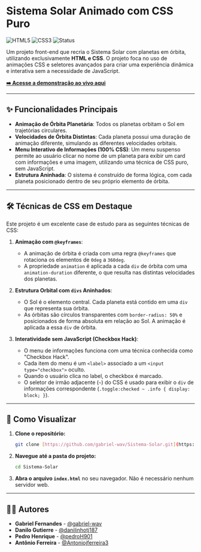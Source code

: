 # Sistema Solar Animado com CSS Puro

![HTML5](https://img.shields.io/badge/HTML5-E34F26?style=for-the-badge&logo=html5&logoColor=white)
![CSS3](https://img.shields.io/badge/CSS3-1572B6?style=for-the-badge&logo=css3&logoColor=white)
![Status](https://img.shields.io/badge/status-Concluído-success?style=for-the-badge)

Um projeto front-end que recria o Sistema Solar com planetas em órbita, utilizando exclusivamente **HTML e CSS**. O projeto foca no uso de animações CSS e seletores avançados para criar uma experiência dinâmica e interativa sem a necessidade de JavaScript.

**[➡️ Acesse a demonstração ao vivo aqui](https://gabriel-wav.github.io/Sistema-Solar/)**

---

## ✨ Funcionalidades Principais

* **Animação de Órbita Planetária**: Todos os planetas orbitam o Sol em trajetórias circulares.
* **Velocidades de Órbita Distintas**: Cada planeta possui uma duração de animação diferente, simulando as diferentes velocidades orbitais.
* **Menu Interativo de Informações (100% CSS)**: Um menu suspenso permite ao usuário clicar no nome de um planeta para exibir um card com informações e uma imagem, utilizando uma técnica de CSS puro, sem JavaScript.
* **Estrutura Aninhada**: O sistema é construído de forma lógica, com cada planeta posicionado dentro de seu próprio elemento de órbita.

---

## 🛠️ Técnicas de CSS em Destaque

Este projeto é um excelente case de estudo para as seguintes técnicas de CSS:

1.  **Animação com `@keyframes`**:
    * A animação de órbita é criada com uma regra `@keyframes` que rotaciona os elementos de `0deg` a `360deg`.
    * A propriedade `animation` é aplicada a cada `div` de órbita com uma `animation-duration` diferente, o que resulta nas distintas velocidades dos planetas.

2.  **Estrutura Orbital com `divs` Aninhados**:
    * O Sol é o elemento central. Cada planeta está contido em uma `div` que representa sua órbita.
    * As órbitas são círculos transparentes com `border-radius: 50%` e posicionados de forma absoluta em relação ao Sol. A animação é aplicada a essa `div` de órbita.

3.  **Interatividade sem JavaScript (Checkbox Hack)**:
    * O menu de informações funciona com uma técnica conhecida como "Checkbox Hack".
    * Cada item do menu é um `<label>` associado a um `<input type="checkbox">` oculto.
    * Quando o usuário clica no label, o checkbox é marcado.
    * O seletor de irmão adjacente (`~`) do CSS é usado para exibir o `div` de informações correspondente (`.toggle:checked ~ .info { display: block; }`).

---

## 🚀 Como Visualizar

1.  **Clone o repositório:**
    ```bash
    git clone [https://github.com/gabriel-wav/Sistema-Solar.git](https://github.com/gabriel-wav/Sistema-Solar.git)
    ```
2.  **Navegue até a pasta do projeto:**
    ```bash
    cd Sistema-Solar
    ```
3.  **Abra o arquivo `index.html`** no seu navegador. Não é necessário nenhum servidor web.

---

## 👨‍💻 Autores

* **Gabriel Fernandes** - [@gabriel-wav](https://github.com/gabriel-wav)
* **Danilo Gutierre** - [@danilinhotj187](https://github.com/danilinhotj187)
* **Pedro Henrique** - [@pedroH901](https://github.com/pedroH901)
* **Antônio Ferreira** - [@Antoniojferreira3](https://github.com/Antoniojferreira3)
